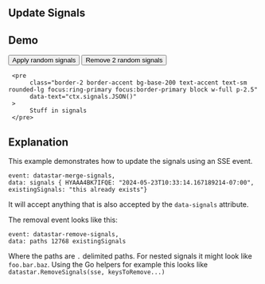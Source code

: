 ## Update Signals

## Demo

<div
     data-signals='{"existingSignals":"this already exists"}'
>
     <button
          class="btn btn-success"
          data-on-click="@post('/examples/update_signals/data')"
     >
          Apply random signals
     </button>
     <button
          class="btn btn-error"
          data-on-click="@delete('/examples/update_signals/data')"
     >
          Remove 2 random signals
     </button>

     <pre
          class="border-2 border-accent bg-base-200 text-accent text-sm rounded-lg focus:ring-primary focus:border-primary block w-full p-2.5"
          data-text="ctx.signals.JSON()"
     >
          Stuff in signals
     </pre>
</div>

## Explanation

This example demonstrates how to update the signals using an SSE event.

```text/event-stream
event: datastar-merge-signals,
data: signals { HYAAA4BK7IFQE: "2024-05-23T10:33:14.167189214-07:00", existingSignals: "this already exists"}
```
It will accept anything that is also accepted by the `data-signals` attribute.

The removal event looks like this:

```text/event-stream
event: datastar-remove-signals,
data: paths 12768 existingSignals
```

Where the paths are `.` delimited paths.  For nested signals it might look like `foo.bar.baz`.  Using the Go helpers for example this looks like `datastar.RemoveSignals(sse, keysToRemove...)`
